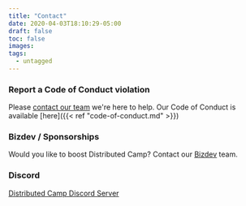 ```yaml
---
title: "Contact"
date: 2020-04-03T18:10:29-05:00
draft: false
toc: false
images:
tags:
  - untagged
---
```



### Report a Code of Conduct violation
Please [contact our team](mailto:distributed.camp+conduct@bimo.studio) we're here to help.
Our Code of Conduct is available [here]({{< ref "code-of-conduct.md" >}})

### Bizdev / Sponsorships
Would you like to boost Distributed Camp? Contact our [Bizdev](mailto:distributed.camp+bd@bimo.studio) team.

### Discord
[Distributed Camp Discord Server](https://discord.gg/csZhgYY)
